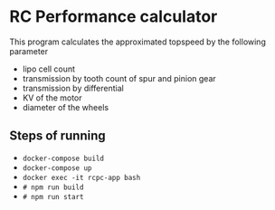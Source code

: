 # RC Performance calculator
This program calculates the approximated topspeed by the following parameter
* lipo cell count 
* transmission by tooth count of spur and pinion gear 
* transmission by differential
* KV of the motor
* diameter of the wheels

## Steps of running
* `docker-compose build`
* `docker-compose up`
* `docker exec -it rcpc-app bash`
* `# npm run build`
* `# npm run start`

